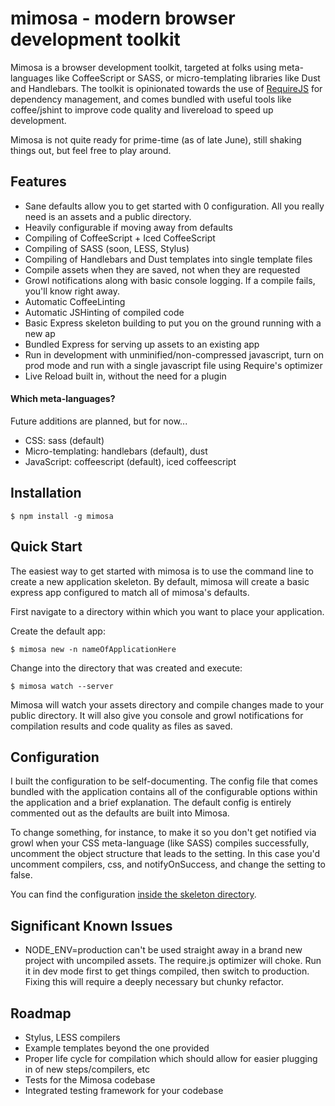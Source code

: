 mimosa - modern browser development toolkit
======

Mimosa is a browser development toolkit, targeted at folks using meta-languages like CoffeeScript or SASS, or micro-templating libraries like Dust and Handlebars.  The toolkit is opinionated towards the use of [RequireJS](http://requirejs.org/) for dependency management, and comes bundled with useful tools like coffee/jshint to improve code quality and livereload to speed up development.

Mimosa is not quite ready for prime-time (as of late June), still shaking things out, but feel free to play around.

## Features

 * Sane defaults allow you to get started with 0 configuration.  All you really need is an assets and a public directory.
 * Heavily configurable if moving away from defaults
 * Compiling of CoffeeScript + Iced CoffeeScript
 * Compiling of SASS (soon, LESS, Stylus)
 * Compiling of Handlebars and Dust templates into single template files
 * Compile assets when they are saved, not when they are requested
 * Growl notifications along with basic console logging.  If a compile fails, you'll know right away.
 * Automatic CoffeeLinting
 * Automatic JSHinting of compiled code
 * Basic Express skeleton building to put you on the ground running with a new ap
 * Bundled Express for serving up assets to an existing app
 * Run in development with unminified/non-compressed javascript, turn on prod mode and run with a single javascript file using Require's optimizer
 * Live Reload built in, without the need for a plugin

#### Which meta-languages?

 Future additions are planned, but for now...

 * CSS: sass (default)
 * Micro-templating: handlebars (default), dust
 * JavaScript: coffeescript (default), iced coffeescript

## Installation

    $ npm install -g mimosa

## Quick Start

 The easiest way to get started with mimosa is to use the command line to
 create a new application skeleton. By default, mimosa will create a basic
 express app configured to match all of mimosa's defaults.

 First navigate to a directory within which you want to place your application.

 Create the default app:

    $ mimosa new -n nameOfApplicationHere

 Change into the directory that was created and execute:

    $ mimosa watch --server

 Mimosa will watch your assets directory and compile changes made to your public directory.  It will also give you console and growl notifications for compilation results and code quality as files as saved.

## Configuration

 I built the configuration to be self-documenting.  The config file that comes bundled with the application contains all of the configurable options within the application and a brief explanation.  The default config is entirely commented out as the defaults are built into Mimosa.

 To change something, for instance, to make it so you don't get notified via growl when your CSS meta-language (like SASS) compiles successfully, uncomment the object structure that leads to the setting.  In this case you'd uncomment compilers, css, and notifyOnSuccess, and change the setting to false.

 You can find the configuration [inside the skeleton directory](https://github.com/dbashford/mimosa/blob/master/lib/skeleton/config.coffee).

## Significant Known Issues

 * NODE_ENV=production can't be used straight away in a brand new project with uncompiled assets.  The require.js optimizer will choke.  Run it in dev mode first to get things compiled, then switch to production.  Fixing this will require a deeply necessary but chunky refactor.

## Roadmap

 * Stylus, LESS compilers
 * Example templates beyond the one provided
 * Proper life cycle for compilation which should allow for easier plugging in of new steps/compilers, etc
 * Tests for the Mimosa codebase
 * Integrated testing framework for your codebase